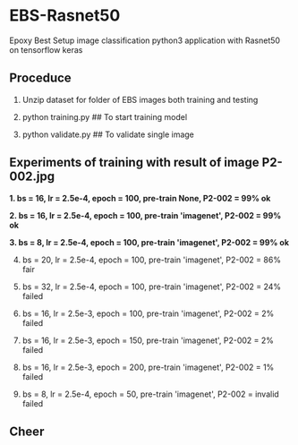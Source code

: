 # EBS-Rasnet50
Epoxy Best Setup image classification python3 application with Rasnet50 on tensorflow keras

## Proceduce

1. Unzip dataset for folder of EBS images both training and testing

2. python training.py ## To start training model

3. python validate.py ## To validate single image

## Experiments of training with result of image P2-002.jpg 

**1. bs = 16, lr = 2.5e-4, epoch = 100, pre-train None, P2-002 = 99%   ok**

**2. bs = 16, lr = 2.5e-4, epoch = 100, pre-train 'imagenet', P2-002 = 99%   ok**

**3. bs = 8, lr = 2.5e-4, epoch = 100, pre-train 'imagenet', P2-002 = 99%   ok**

4. bs = 20, lr = 2.5e-4, epoch = 100, pre-train 'imagenet', P2-002 = 86%   fair

5. bs = 32, lr = 2.5e-4, epoch = 100, pre-train 'imagenet', P2-002 = 24%   failed

6. bs = 16, lr = 2.5e-3, epoch = 100, pre-train 'imagenet', P2-002 = 2%   failed

7. bs = 16, lr = 2.5e-3, epoch = 150, pre-train 'imagenet', P2-002 = 2%  failed

8. bs = 16, lr = 2.5e-3, epoch = 200, pre-train 'imagenet', P2-002 = 1%  failed

9. bs = 8, lr = 2.5e-4, epoch = 50, pre-train 'imagenet', P2-002 = invalid  failed

## Cheer
